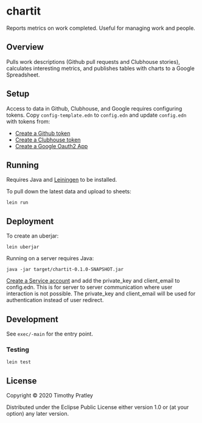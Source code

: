 # chartit

Reports metrics on work completed. Useful for managing work and people.


## Overview

Pulls work descriptions (Github pull requests and Clubhouse stories),
calculates interesting metrics,
and publishes tables with charts to a Google Spreadsheet.


## Setup

Access to data in Github, Clubhouse, and Google requires configuring tokens.
Copy `config-template.edn` to `config.edn` and update `config.edn` with tokens from:

* [Create a Github token](https://help.github.com/en/github/authenticating-to-github/creating-a-personal-access-token-for-the-command-line)
* [Create a Clubhouse token](https://help.clubhouse.io/hc/en-us/articles/205701199-Clubhouse-API-Tokens)
* [Create a Google Oauth2 App](https://support.google.com/googleapi/answer/6158849?hl=en&ref_topic=7013279)


## Running

Requires Java and [Leiningen](https://leiningen.org/) to be installed.

To pull down the latest data and upload to sheets:

    lein run


## Deployment

To create an uberjar:

    lein uberjar

Running on a server requires Java:

    java -jar target/chartit-0.1.0-SNAPSHOT.jar

[Create a Service account](https://developers.google.com/identity/protocols/oauth2/service-account)
and add the private_key and client_email to config.edn.
This is for server to server communication where user interaction is not possible.
The private_key and client_email will be used for authentication instead of user redirect.

## Development

See `exec/-main` for the entry point.

### Testing

    lein test


## License

Copyright © 2020 Timothy Pratley

Distributed under the Eclipse Public License either version 1.0 or (at your option) any later version.
